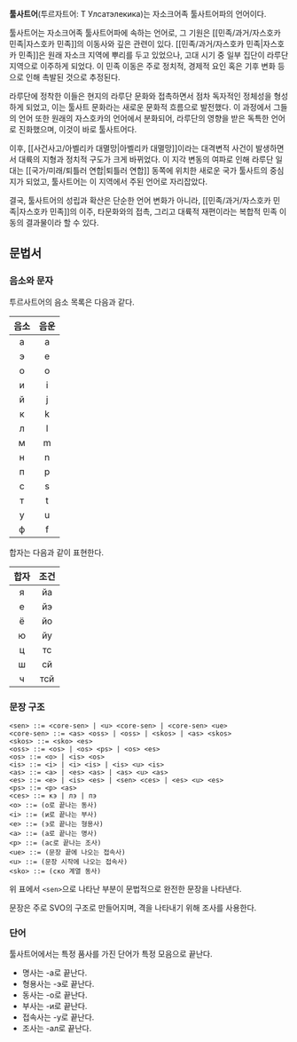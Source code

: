 **툴사트어**(투르자트어: Т Улсатэлекика)는 자소크어족 툴사트어파의 언어이다.

툴사트어는 자소크어족 툴사트어파에 속하는 언어로, 그 기원은 [[민족/과거/자스호카 민족|자스호카 민족]]의 이동사와 깊은 관련이 있다. [[민족/과거/자스호카 민족|자스호카 민족]]은 원래 자소크 지역에 뿌리를 두고 있었으나, 고대 시기 중 일부 집단이 라루단 지역으로 이주하게 되었다. 이 민족 이동은 주로 정치적, 경제적 요인 혹은 기후 변화 등으로 인해 촉발된 것으로 추정된다.

라루단에 정착한 이들은 현지의 라루단 문화와 접촉하면서 점차 독자적인 정체성을 형성하게 되었고, 이는 툴사트 문화라는 새로운 문화적 흐름으로 발전했다. 이 과정에서 그들의 언어 또한 원래의 자스호카의 언어에서 분화되어, 라루단의 영향을 받은 독특한 언어로 진화했으며, 이것이 바로 툴사트어다.

이후, [[사건사고/아벨리카 대멸망|아벨리카 대멸망]]이라는 대격변적 사건이 발생하면서 대륙의 지형과 정치적 구도가 크게 바뀌었다. 이 지각 변동의 여파로 인해 라루단 일대는 [[국가/미래/퇴틀러 연합|퇴틀러 연합]] 동쪽에 위치한 새로운 국가 툴사트의 중심지가 되었고, 툴사트어는 이 지역에서 주된 언어로 자리잡았다.

결국, 툴사트어의 성립과 확산은 단순한 언어 변화가 아니라, [[민족/과거/자스호카 민족|자스호카 민족]]의 이주, 타문화와의 접촉, 그리고 대륙적 재편이라는 복합적 민족 이동의 결과물이라 할 수 있다.

## 문법서
### 음소와 문자
투르사트어의 음소 목록은 다음과 같다.

| 음소  | 음운  |
| :-: | :-: |
|  а  |  a  |
|  э  |  e  |
|  о  |  o  |
|  и  |  i  |
|  й  |  j  |
|  к  |  k  |
|  л  |  l  |
|  м  |  m  |
|  н  |  n  |
|  п  |  p  |
|  с  |  s  |
|  т  |  t  |
|  у  |  u  |
|  ф  |  f  |

합자는 다음과 같이 표현한다.

| 합자  | 조건  |
| :-: | :-: |
|  я  | йа  |
|  е  | йэ  |
|  ё  | йо  |
|  ю  | йу  |
|  ц  | тс  |
|  ш  | сй  |
|  ч  | тсй |

### 문장 구조
```
<sen> ::= <core-sen> | <u> <core-sen> | <core-sen> <ue>
<core-sen> ::= <as> <oss> | <oss> | <skos> | <as> <skos>
<skos> ::= <sko> <es>
<oss> ::= <os> | <os> <ps> | <os> <es>
<os> ::= <o> | <is> <os>
<is> ::= <i> | <i> <is> | <is> <u> <is>
<as> ::= <a> | <es> <as> | <as> <u> <as>
<es> ::= <e> | <is> <es> | <sen> <ces> | <es> <u> <es>
<ps> ::= <p> <as>
<ces> ::= кэ | лэ | пэ
<o> ::= (о로 끝나는 동사)
<i> ::= (и로 끝나는 부사)
<e> ::= (э로 끝나는 형용사)
<a> ::= (а로 끝나는 명사)
<p> ::= (ас로 끝나는 조사)
<ue> ::= (문장 끝에 나오는 접속사)
<u> ::= (문장 시작에 나오는 접속사)
<sko> ::= (ско 계열 동사)
```

위 표에서 `<sen>`으로 나타난 부분이 문법적으로 완전한 문장을 나타낸다.

문장은 주로 SVO의 구조로 만들어지며, 격을 나타내기 위해 조사를 사용한다.
### 단어
툴사트어에서는 특정 품사를 가진 단어가 특정 모음으로 끝난다.

- 명사는 -а로 끝난다.
- 형용사는 -э로 끝난다.
- 동사는 -о로 끝난다.
- 부사는 -и로 끝난다.
- 접속사는 -у로 끝난다.
- 조사는 -ал로 끝난다.